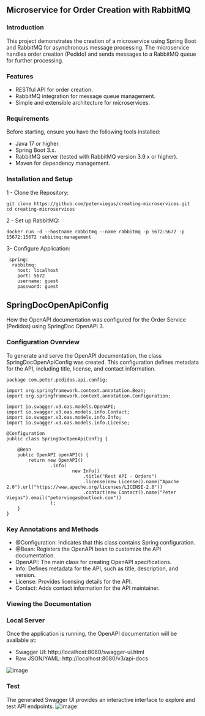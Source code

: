## Microservice for Order Creation with RabbitMQ

### Introduction
This project demonstrates the creation of a microservice using Spring Boot and RabbitMQ for asynchronous message processing. The microservice handles order creation (Pedido) and sends messages to a RabbitMQ queue for further processing.

### Features
- RESTful API for order creation.
- RabbitMQ integration for message queue management.
- Simple and extensible architecture for microservices.

### Requirements
Before starting, ensure you have the following tools installed:
- Java 17 or higher.
- Spring Boot 3.x.
- RabbitMQ server (tested with RabbitMQ version 3.9.x or higher).
- Maven for dependency management.

### Installation and Setup
1 - Clone the Repository:
```
git clone https://github.com/peterviegas/creating-microservices.git
cd creating-microservices
```

2 - Set up RabbitMQ:
```
docker run -d --hostname rabbitmq --name rabbitmq -p 5672:5672 -p 15672:15672 rabbitmq:management
```

3- Configure Application:
```
 spring:
  rabbitmq:
    host: localhost
    port: 5672
    username: guest
    password: guest 
```
## SpringDocOpenApiConfig
How the OpenAPI documentation was configured for the Order Service (Pedidos) using SpringDoc OpenAPI 3.

### Configuration Overview
To generate and serve the OpenAPI documentation, the class SpringDocOpenApiConfig was created. This configuration defines metadata for the API, including title, license, and contact information.
```
package com.peter.pedidos.api.config;

import org.springframework.context.annotation.Bean;
import org.springframework.context.annotation.Configuration;

import io.swagger.v3.oas.models.OpenAPI;
import io.swagger.v3.oas.models.info.Contact;
import io.swagger.v3.oas.models.info.Info;
import io.swagger.v3.oas.models.info.License;

@Configuration
public class SpringDocOpenApiConfig {

    @Bean
    public OpenAPI openAPI() {
        return new OpenAPI()
                .info(
                        new Info()
                            .title("Rest API - Orders")
                            .license(new License().name("Apache 2.0").url("https://www.apache.org/licenses/LICENSE-2.0"))
                            .contact(new Contact().name("Peter Viegas").email("peterviegas@outlook.com"))
                );
    }
}
```
### Key Annotations and Methods
- @Configuration: Indicates that this class contains Spring configuration.
- @Bean: Registers the OpenAPI bean to customize the API documentation.
- OpenAPI: The main class for creating OpenAPI specifications.
- Info: Defines metadata for the API, such as title, description, and version.
- License: Provides licensing details for the API.
- Contact: Adds contact information for the API maintainer.

### Viewing the Documentation
### Local Server
Once the application is running, the OpenAPI documentation will be available at:
- Swagger UI: http://localhost:8080/swagger-ui.html
- Raw JSON/YAML: http://localhost:8080/v3/api-docs

![image](https://github.com/user-attachments/assets/3f4366c3-2257-4a59-a17e-8219f7303c0e)

### Test
The generated Swagger UI provides an interactive interface to explore and test API endpoints.
![image](https://github.com/user-attachments/assets/58b3556a-769f-4d18-a0ab-c4d152e0a27f)



